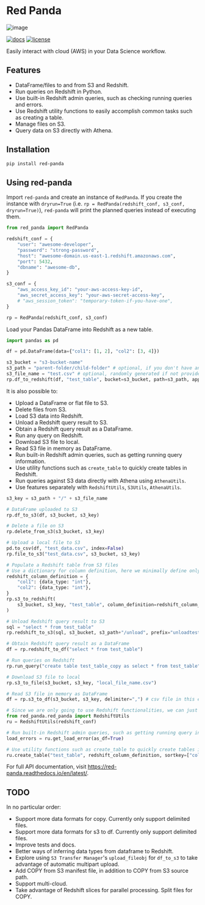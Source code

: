 # Red Panda

![image](https://raw.githubusercontent.com/jucyai/red-panda/master/artwork/logo.jpg)

[![docs](https://readthedocs.org/projects/red-panda/badge/?version=dev)](https://red-panda.readthedocs.io/en/dev/?badge=dev)
[![license](https://img.shields.io/github/license/mashape/apistatus.svg?maxAge=2592000)](https://github.com/jucyao/red-panda/blob/master/LICENSE)

Easily interact with cloud (AWS) in your Data Science workflow.

## Features

- DataFrame/files to and from S3 and Redshift.
- Run queries on Redshift in Python.
- Use built-in Redshift admin queries, such as checking running queries and errors.
- Use Redshift utility functions to easily accomplish common tasks such as creating a table.
- Manage files on S3.
- Query data on S3 directly with Athena.

## Installation

```sh
pip install red-panda
```

## Using red-panda

Import `red-panda` and create an instance of `RedPanda`. If you create the instance with `dryrun=True` (i.e. `rp = RedPanda(redshift_conf, s3_conf, dryrun=True)`), `red-panda` will print the planned queries instead of executing them.

```python
from red_panda import RedPanda

redshift_conf = {
    "user": "awesome-developer",
    "password": "strong-password",
    "host": "awesome-domain.us-east-1.redshift.amazonaws.com",
    "port": 5432,
    "dbname": "awesome-db",
}

s3_conf = {
    "aws_access_key_id": "your-aws-access-key-id",
    "aws_secret_access_key": "your-aws-secret-access-key",
    # "aws_session_token": "temporary-token-if-you-have-one",
}

rp = RedPanda(redshift_conf, s3_conf)
```

Load your Pandas DataFrame into Redshift as a new table.

```python
import pandas as pd

df = pd.DataFrame(data={"col1": [1, 2], "col2": [3, 4]})

s3_bucket = "s3-bucket-name"
s3_path = "parent-folder/child-folder" # optional, if you don't have any sub folders
s3_file_name = "test.csv" # optional, randomly generated if not provided
rp.df_to_redshift(df, "test_table", bucket=s3_bucket, path=s3_path, append=False)
```

It is also possible to:

- Upload a DataFrame or flat file to S3.
- Delete files from S3.
- Load S3 data into Redshift.
- Unload a Redshift query result to S3.
- Obtain a Redshift query result as a DataFrame.
- Run any query on Redshift.
- Download S3 file to local.
- Read S3 file in memory as DataFrame.
- Run built-in Redshift admin queries, such as getting running query information.
- Use utility functions such as `create_table` to quickly create tables in Redshift.
- Run queries against S3 data directly with Athena using `AthenaUtils`.
- Use features separately with `RedshiftUtils`, `S3Utils`, `AthenaUtils`.

```python
s3_key = s3_path + "/" + s3_file_name

# DataFrame uploaded to S3
rp.df_to_s3(df, s3_bucket, s3_key)

# Delete a file on S3
rp.delete_from_s3(s3_bucket, s3_key)

# Upload a local file to S3
pd.to_csv(df, "test_data.csv", index=False)
rp.file_to_s3("test_data.csv", s3_bucket, s3_key)

# Populate a Redshift table from S3 files
# Use a dictionary for column definition, here we minimally define only data_type
redshift_column_definition = {
    "col1": {data_type: "int"},
    "col2": {data_type: "int"},
}
rp.s3_to_redshift(
    s3_bucket, s3_key, "test_table", column_definition=redshift_column_definition
)

# Unload Redshift query result to S3
sql = "select * from test_table"
rp.redshift_to_s3(sql, s3_bucket, s3_path+"/unload", prefix="unloadtest_")

# Obtain Redshift query result as a DataFrame
df = rp.redshift_to_df("select * from test_table")

# Run queries on Redshift
rp.run_query("create table test_table_copy as select * from test_table")

# Download S3 file to local
rp.s3_to_file(s3_bucket, s3_key, "local_file_name.csv")

# Read S3 file in memory as DataFrame
df = rp.s3_to_df(s3_bucket, s3_key, delimiter=",") # csv file in this example

# Since we are only going to use Redshift functionalities, we can just use RedshiftUtils
from red_panda.red_panda import RedshiftUtils
ru = RedshiftUtils(redshift_conf)

# Run built-in Redshift admin queries, such as getting running query information
load_errors = ru.get_load_error(as_df=True)

# Use utility functions such as create_table to quickly create tables in Redshift
ru.create_table("test_table", redshift_column_definition, sortkey=["col2"], drop_first=True)
```

For full API documentation, visit <https://red-panda.readthedocs.io/en/latest/>.

## TODO

In no particular order:

- Support more data formats for copy. Currently only support delimited files.
- Support more data formats for s3 to df. Currently only support delimited files.
- Improve tests and docs.
- Better ways of inferring data types from dataframe to Redshift.
- Explore using `S3 Transfer Manager`'s `upload_fileobj` for `df_to_s3` to take advantage of automatic multipart upload.
- Add COPY from S3 manifest file, in addition to COPY from S3 source path.
- Support multi-cloud.
- Take advantage of Redshift slices for parallel processing. Split files for COPY.
